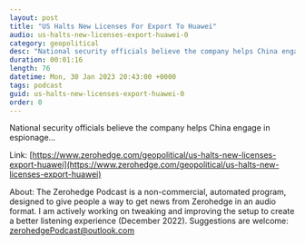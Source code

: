 ```yaml
---
layout: post
title: "US Halts New Licenses For Export To Huawei"
audio: us-halts-new-licenses-export-huawei-0
category: geopolitical
desc: "National security officials believe the company helps China engage in espionage..."
duration: 00:01:16
length: 76
datetime: Mon, 30 Jan 2023 20:43:00 +0000
tags: podcast
guid: us-halts-new-licenses-export-huawei-0
order: 0
---
```

National security officials believe the company helps China engage in espionage...

Link: [https://www.zerohedge.com/geopolitical/us-halts-new-licenses-export-huawei](https://www.zerohedge.com/geopolitical/us-halts-new-licenses-export-huawei)

About: The Zerohedge Podcast is a non-commercial, automated program, designed to give people a way to get news from Zerohedge in an audio format.  I am actively working on tweaking and improving the setup to create a better listening experience (December 2022).  Suggestions are welcome: [zerohedgePodcast@outlook.com](mailto:zerohedgePodcast@outlook.com)